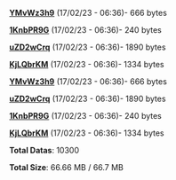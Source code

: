 [**YMvWz3h9**](/data/YMvWz3h9.txt) (17/02/23 - 06:36)- 666 bytes

[**1KnbPR9G**](/data/1KnbPR9G.txt) (17/02/23 - 06:36)- 240 bytes

[**uZD2wCrq**](/data/uZD2wCrq.txt) (17/02/23 - 06:36)- 1890 bytes

[**KjLQbrKM**](/data/KjLQbrKM.txt) (17/02/23 - 06:36)- 1334 bytes

[**YMvWz3h9**](/data/YMvWz3h9.txt) (17/02/23 - 06:36)- 666 bytes

[**uZD2wCrq**](/data/uZD2wCrq.txt) (17/02/23 - 06:36)- 1890 bytes

[**1KnbPR9G**](/data/1KnbPR9G.txt) (17/02/23 - 06:36)- 240 bytes

[**KjLQbrKM**](/data/KjLQbrKM.txt) (17/02/23 - 06:36)- 1334 bytes

**Total Datas**: 10300

**Total Size**: 66.66 MB / 66.7 MB
